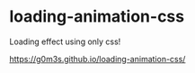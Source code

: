 # loading-animation-css
Loading effect using only css!

https://g0m3s.github.io/loading-animation-css/

